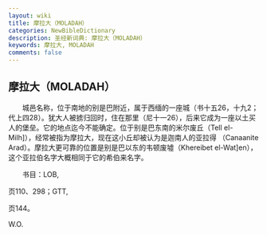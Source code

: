 ```yaml
---
layout: wiki
title: 摩拉大（MOLADAH）
categories: NewBibleDictionary
description: 圣经新词典: 摩拉大（MOLADAH）
keywords: 摩拉大, MOLADAH
comments: false
---
```


## 摩拉大（MOLADAH）

　　城邑名称，位于南地的别是巴附近，属于西缅的一座城（书十五26，十九2；代上四28）。犹大人被掳归回时，住在那里（尼十一26），后来它成为一座以土买人的堡垒。它的地点迄今不能确定。位于别是巴东南的米尔废丘（Tell el-Milh]），经常被指为摩拉大，现在这小丘却被认为是迦南人的亚拉得 （Canaanite Arad）。摩拉大更可靠的位置是别是巴以东的韦顿废墟（Khereibet el-Wat]en），这个亚拉伯名字大概相同于它的希伯来名字。

　　书目：LOB,

页110、298；GTT,

页144。

W.O.








